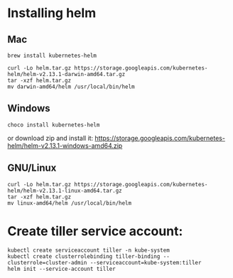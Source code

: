 # Installing helm

## Mac
```shell
brew install kubernetes-helm
```

```shell
curl -Lo helm.tar.gz https://storage.googleapis.com/kubernetes-helm/helm-v2.13.1-darwin-amd64.tar.gz
tar -xzf helm.tar.gz
mv darwin-amd64/helm /usr/local/bin/helm

```

## Windows
```shell
choco install kubernetes-helm
```
or download zip and install it:
https://storage.googleapis.com/kubernetes-helm/helm-v2.13.1-windows-amd64.zip


## GNU/Linux
```shell
curl -Lo helm.tar.gz https://storage.googleapis.com/kubernetes-helm/helm-v2.13.1-linux-amd64.tar.gz
tar -xzf helm.tar.gz
mv linux-amd64/helm /usr/local/bin/helm
```

# Create tiller service account:
```shell
kubectl create serviceaccount tiller -n kube-system
kubectl create clusterrolebinding tiller-binding --clusterrole=cluster-admin --serviceaccount=kube-system:tiller
helm init --service-account tiller
```